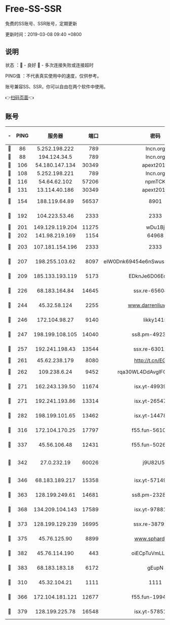 # Free-SS-SSR

免费的SS账号、SSR账号，定期更新

更新时间：2019-03-08 09:40 +0800

## 说明

状态     ：🙂 - 良好 🙁 - 多次连接失败或连接超时

PING值   ：不代表真实使用中的速度，仅供参考。

账号兼容SS、SSR，你可以自由在两个软件中使用。

👉[扫码页面](https://liesauer.github.io/Free-SS-SSR/)👈

## 账号

|-|PING|服务器|端口|密码|加密方式|区域|
|:----:|:----:|:-----:|-----:|:----:|:----:|:----:|
|🙂|86|5.252.198.222|789|lncn.org|rc4|JP|
|🙂|88|194.124.34.5|789|lncn.org|rc4|JP|
|🙂|106|54.180.147.134|30349|apext2019|chacha20|KR|
|🙂|108|5.252.198.221|789|lncn.org|rc4|JP|
|🙂|116|54.64.62.102|57206|npmTCK|rc4-md5|JP|
|🙂|131|13.114.40.186|30349|apext2019|chacha20|JP|
|🙂|154|188.119.64.89|56537|8901|aes-256-cfb|RU|
|🙂|192|104.223.53.46|2333|2333|aes-256-cfb|US|
|🙂|201|149.129.119.204|11275|wDu1Bj|rc4-md5|HK|
|🙂|202|141.98.219.169|1154|64968|chacha20|US|
|🙂|203|107.181.154.196|2333|2333|aes-256-cfb|US|
|🙂|207|198.255.103.62|8097|eIW0Dnk69454e6nSwuspv9DmS201tQ0D|aes-256-cfb|US|
|🙂|209|185.133.193.119|5173|EDknJe6D06EoWDaw|aes-256-cfb|US|
|🙂|226|68.183.164.84|14645|ssx.re-65608232|aes-256-cfb|US|
|🙂|244|45.32.58.124|2255|www.darrenliuwei.com|aes-256-cfb|JP|
|🙂|246|172.104.98.27|9140|likky1415|aes-256-cfb|JP|
|🙂|247|198.199.108.105|14040|ss8.pm-49239037|aes-256-cfb|US|
|🙂|257|192.241.198.43|13544|ssx.re-63012988|aes-256-cfb|US|
|🙂|261|45.62.238.179|8080|http://t.cn/EGJIyrl|rc4-md5|CA|
|🙂|262|109.238.6.24|9452|rqa30WL4DdAvgIFG6Fs3znzTa|aes-256-cfb|FR|
|🙂|271|162.243.139.50|11674|isx.yt-49939991|aes-256-cfb|US|
|🙂|271|192.241.193.86|13314|isx.yt-26547627|aes-256-cfb|US|
|🙂|282|198.199.101.65|13462|isx.yt-14478086|aes-256-cfb|US|
|🙂|316|172.104.170.25|17797|f55.fun-56102907|aes-256-cfb|SG|
|🙂|337|45.56.106.48|12431|f55.fun-50265389|aes-256-cfb|US|
|🙂|342|27.0.232.19|60026|j9U82U53|xchacha20-ietf-poly1305|HK|
|🙂|346|68.183.189.217|15358|isx.yt-57149233|aes-256-cfb|SG|
|🙂|363|128.199.249.61|14681|ss8.pm-23285637|aes-256-cfb|SG|
|🙂|368|134.209.104.143|17589|isx.yt-97881825|aes-256-cfb|SG|
|🙂|373|128.199.129.239|16995|ssx.re-38792926|aes-256-cfb|SG|
|🙂|375|45.76.125.90|8899|www.sphard.com|aes-256-cfb|AU|
|🙂|382|45.76.114.190|443|oiECpTuVmLLxk4Ts|aes-256-cfb|AU|
|🙂|383|68.183.183.18|6172|gEupN|aes-256-cfb|SG|
|🙂|310|45.32.104.21|1111|1111|aes-256-cfb|SG|
|🙂|366|172.104.181.121|12677|f55.fun-19942121|aes-256-cfb|SG|
|🙂|379|128.199.225.78|16548|isx.yt-57851820|aes-256-cfb|SG|
